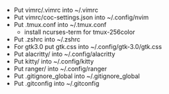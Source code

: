 * Put vimrc/.vimrc into ~/.vimrc
* Put vimrc/coc-settings.json into ~/.config/nvim
* Put .tmux.conf into ~/.tmux.conf 
    - install ncurses-term for tmux-256color
* Put .zshrc into ~/.zshrc
* For gtk3.0 put gtk.css into ~/.config/gtk-3.0/gtk.css
* Put alacritty/ into ~/.config/alacritty
* Put kitty/ into ~/.config/kitty
* Put ranger/ into ~/.config/ranger
* Put .gitignore_global into ~/.gitignore_global
* Put .gitconfig into ~/.gitconfig
